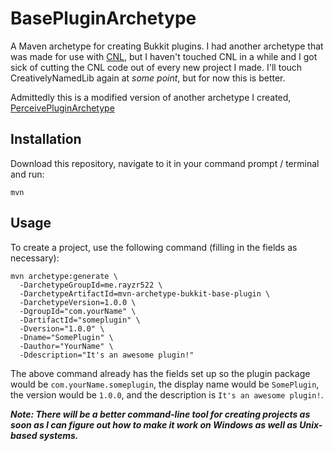 # BasePluginArchetype
A Maven archetype for creating Bukkit plugins. I had another archetype that was made for use with [CNL](https://github.com/Rayzr522/CreativelyNamedLib), but I haven't touched CNL in a while and I got sick of cutting the CNL code out of every new project I made. I'll touch CreativelyNamedLib again at *some point*, but for now this is better.

Admittedly this is a modified version of another archetype I created, [PerceivePluginArchetype](https://github.com/PerceiveDev/PerceivePluginArchetype)

## Installation
Download this repository, navigate to it in your command prompt / terminal and run:

    mvn

## Usage
To create a project, use the following command (filling in the fields as necessary):

    mvn archetype:generate \
      -DarchetypeGroupId=me.rayzr522 \
      -DarchetypeArtifactId=mvn-archetype-bukkit-base-plugin \
      -DarchetypeVersion=1.0.0 \
      -DgroupId="com.yourName" \
      -DartifactId="someplugin" \
      -Dversion="1.0.0" \
      -Dname="SomePlugin" \
      -Dauthor="YourName" \
      -Ddescription="It's an awesome plugin!"

The above command already has the fields set up so the plugin package would be `com.yourName.someplugin`, the display name would be `SomePlugin`, the version would be `1.0.0`, and the description is `It's an awesome plugin!`.

_**Note: There will be a better command-line tool for creating projects as soon as I can figure out how to make it work on Windows as well as Unix-based systems.**_
